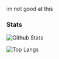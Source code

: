 im not good at this

### Stats

![Github Stats](https://github-readme-stats.vercel.app/api?username=teddyrasmussen&show_icons=true&theme=algolia&include_all_commits=true&hide_border=true&count_private=true)

![Top Langs](https://github-readme-stats.vercel.app/api/top-langs/?username=teddyrasmussen&layout=compact&theme=algolia&hide_border=true)
